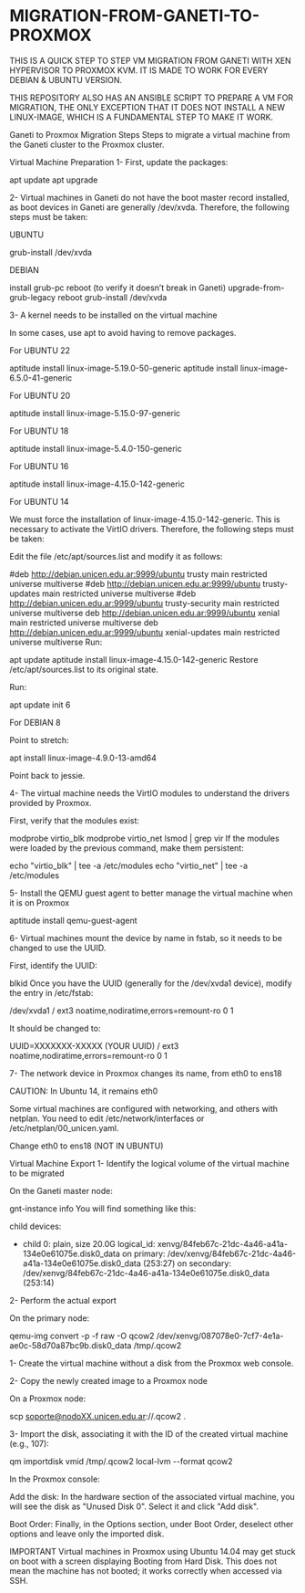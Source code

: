 # MIGRATION-FROM-GANETI-TO-PROXMOX
THIS IS A QUICK STEP TO STEP VM MIGRATION FROM GANETI WITH XEN HYPERVISOR TO PROXMOX KVM.
IT IS MADE TO WORK FOR EVERY DEBIAN & UBUNTU VERSION.

THIS REPOSITORY ALSO HAS AN ANSIBLE SCRIPT TO PREPARE A VM FOR MIGRATION, THE ONLY EXCEPTION THAT IT DOES NOT INSTALL A NEW LINUX-IMAGE, WHICH IS A FUNDAMENTAL STEP TO MAKE IT WORK.

Ganeti to Proxmox Migration Steps
Steps to migrate a virtual machine from the Ganeti cluster to the Proxmox cluster.

Virtual Machine Preparation
1- First, update the packages:

apt update
apt upgrade

2- Virtual machines in Ganeti do not have the boot master record installed, as boot devices in Ganeti are generally /dev/xvda. Therefore, the following steps must be taken:

UBUNTU

grub-install /dev/xvda

DEBIAN

install grub-pc
reboot (to verify it doesn’t break in Ganeti)
upgrade-from-grub-legacy
reboot
grub-install /dev/xvda

3- A kernel needs to be installed on the virtual machine

In some cases, use apt to avoid having to remove packages.

For UBUNTU 22

aptitude install linux-image-5.19.0-50-generic
aptitude install linux-image-6.5.0-41-generic

For UBUNTU 20

aptitude install linux-image-5.15.0-97-generic

For UBUNTU 18

aptitude install linux-image-5.4.0-150-generic

For UBUNTU 16

aptitude install linux-image-4.15.0-142-generic

For UBUNTU 14

We must force the installation of linux-image-4.15.0-142-generic. This is necessary to activate the VirtIO drivers. Therefore, the following steps must be taken:

Edit the file /etc/apt/sources.list and modify it as follows:

#deb http://debian.unicen.edu.ar:9999/ubuntu trusty main restricted universe multiverse
#deb http://debian.unicen.edu.ar:9999/ubuntu trusty-updates main restricted universe multiverse
#deb http://debian.unicen.edu.ar:9999/ubuntu trusty-security main restricted universe multiverse
deb http://debian.unicen.edu.ar:9999/ubuntu xenial main restricted universe multiverse
deb http://debian.unicen.edu.ar:9999/ubuntu xenial-updates main restricted universe multiverse
Run:

apt update
aptitude install linux-image-4.15.0-142-generic
Restore /etc/apt/sources.list to its original state.

Run:

apt update
init 6

For DEBIAN 8

Point to stretch:

apt install linux-image-4.9.0-13-amd64

Point back to jessie.

4- The virtual machine needs the VirtIO modules to understand the drivers provided by Proxmox.

First, verify that the modules exist:


modprobe virtio_blk
modprobe virtio_net
lsmod | grep vir
If the modules were loaded by the previous command, make them persistent:

echo "virtio_blk" | tee -a /etc/modules
echo "virtio_net" | tee -a /etc/modules

5- Install the QEMU guest agent to better manage the virtual machine when it is on Proxmox

aptitude install qemu-guest-agent

6- Virtual machines mount the device by name in fstab, so it needs to be changed to use the UUID.

First, identify the UUID:

blkid
Once you have the UUID (generally for the /dev/xvda1 device), modify the entry in /etc/fstab:

/dev/xvda1 / ext3 noatime,nodiratime,errors=remount-ro 0 1

It should be changed to:

UUID=XXXXXXX-XXXXX (YOUR UUID) / ext3 noatime,nodiratime,errors=remount-ro 0 1

7- The network device in Proxmox changes its name, from eth0 to ens18

CAUTION: In Ubuntu 14, it remains eth0

Some virtual machines are configured with networking, and others with netplan. You need to edit /etc/network/interfaces or /etc/netplan/00_unicen.yaml.

Change eth0 to ens18 (NOT IN UBUNTU)

Virtual Machine Export
1- Identify the logical volume of the virtual machine to be migrated

On the Ganeti master node:

gnt-instance info <virtual>
You will find something like this:

child devices: 
  - child 0: plain, size 20.0G
    logical_id: xenvg/84feb67c-21dc-4a46-a41a-134e0e61075e.disk0_data
    on primary: /dev/xenvg/84feb67c-21dc-4a46-a41a-134e0e61075e.disk0_data (253:27)
    on secondary: /dev/xenvg/84feb67c-21dc-4a46-a41a-134e0e61075e.disk0_data (253:14)
    
2- Perform the actual export

On the primary node:

qemu-img convert -p -f raw -O qcow2 /dev/xenvg/087078e0-7cf7-4e1a-ae0c-58d70a87bc9b.disk0_data /tmp/<virtual>.qcow2

1- Create the virtual machine without a disk from the Proxmox web console.

2- Copy the newly created image to a Proxmox node

On a Proxmox node:

scp soporte@nodoXX.unicen.edu.ar:/<tmp o data>/<virtual>.qcow2 .

3- Import the disk, associating it with the ID of the created virtual machine (e.g., 107):

qm importdisk vmid /tmp/<virtual>.qcow2 local-lvm --format qcow2

In the Proxmox console:

Add the disk: In the hardware section of the associated virtual machine, you will see the disk as "Unused Disk 0". Select it and click "Add disk".

Boot Order: Finally, in the Options section, under Boot Order, deselect other options and leave only the imported disk.

IMPORTANT
Virtual machines in Proxmox using Ubuntu 14.04 may get stuck on boot with a screen displaying Booting from Hard Disk. This does not mean the machine has not booted; it works correctly when accessed via SSH.
